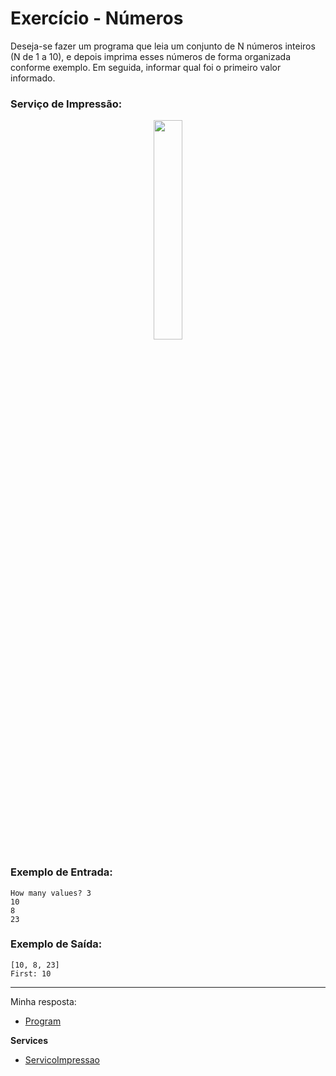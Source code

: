 # Exercício - Números

Deseja-se fazer um programa que leia um conjunto de N números inteiros (N de
1 a 10), e depois imprima esses números de forma organizada conforme
exemplo. Em seguida, informar qual foi o primeiro valor informado.

### Serviço de Impressão:

<p align="center">
  <img src="https://github.com/JonathanBarr0s/Udemy-CSharp/assets/132490863/44ac4c75-78cd-4144-838e-38bf487a2efe" width= 30%>
</p>

### Exemplo de Entrada:

```
How many values? 3
10
8
23
```

### Exemplo de Saída:

```
[10, 8, 23]
First: 10
```

---

Minha resposta:

- [Program](https://github.com/JonathanBarr0s/Udemy-CSharp/blob/main/01.%20Programa%C3%A7%C3%A3o%20Orientada%20a%20Objetos/08.%20Generics%2C%20Set%2C%20Dictionary/00.%20Numeros/Numeros/Numeros/Program.cs)

**Services**
- [ServicoImpressao](https://github.com/JonathanBarr0s/Udemy-CSharp/blob/main/01.%20Programa%C3%A7%C3%A3o%20Orientada%20a%20Objetos/08.%20Generics%2C%20Set%2C%20Dictionary/00.%20Numeros/Numeros/Numeros/Services/ServicoImpressao.cs)